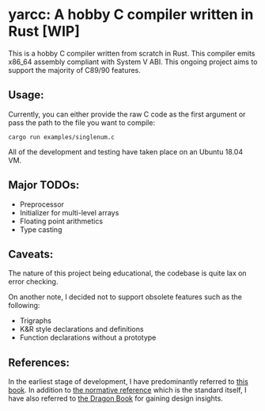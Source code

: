 # yarcc: A hobby C compiler written in Rust [WIP]
This is a hobby C compiler written from scratch in Rust. This compiler emits x86_64 assembly compliant with System V ABI. This ongoing project aims to support the majority of C89/90 features. 

## Usage:
Currently, you can either provide the raw C code as the first argument or pass the path to the file you want to compile:

```cargo run examples/singlenum.c```

All of the development and testing have taken place on an Ubuntu 18.04 VM. 


## Major TODOs:
- Preprocessor
- Initializer for multi-level arrays
- Floating point arithmetics
- Type casting

## Caveats:
The nature of this project being educational, the codebase is quite lax on error checking. 

On another note, I decided not to support obsolete features such as the following: 
- Trigraphs
- K&R style declarations and definitions
- Function declarations without a prototype

## References:
In the earliest stage of development, I have predominantly referred to [this book](https://www.sigbus.info/compilerbook). In addition to [the normative reference](https://www.pdf-archive.com/2014/10/02/ansi-iso-9899-1990-1/ansi-iso-9899-1990-1.pdf) which is the standard itself, I have also referred to [the Dragon Book](https://en.wikipedia.org/wiki/Compilers:_Principles,_Techniques,_and_Tools) for gaining design insights.
